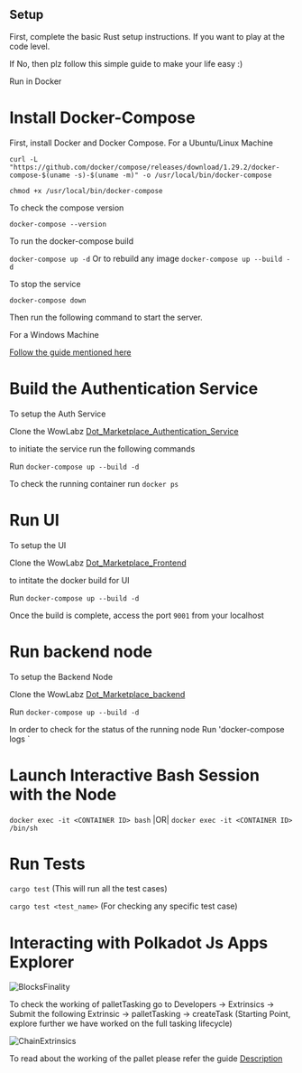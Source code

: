 ## Setup ##
First, complete the basic Rust setup instructions. If you want to play at the code level.

If No, then plz follow this simple guide to make your life easy :)

Run in Docker

# Install Docker-Compose

First, install Docker and Docker Compose.
For a Ubuntu/Linux Machine

`curl -L "https://github.com/docker/compose/releases/download/1.29.2/docker-compose-$(uname -s)-$(uname -m)" -o /usr/local/bin/docker-compose`

`chmod +x /usr/local/bin/docker-compose`

To check the compose version

`docker-compose --version`

To run the docker-compose build

`docker-compose up -d` Or to rebuild any image `docker-compose up --build -d` 

To stop the service

`docker-compose down`

Then run the following command to start the server.

For a Windows Machine

[Follow the guide mentioned here](https://docs.docker.com/desktop/windows/install/)

# Build the Authentication Service

To setup the Auth Service

Clone the WowLabz [Dot_Marketplace_Authentication_Service](https://github.com/WowLabz/authentication_service.git)

to initiate the service run the following commands

Run `docker-compose up --build -d`

To check the running container run `docker ps`

# Run UI

To setup the UI

Clone the WowLabz [Dot_Marketplace_Frontend](https://github.com/WowLabz/tasking_frontend.git)

to intitate the docker build for UI

Run `docker-compose up --build -d`

Once the build is complete, access the port `9001` from your localhost


# Run backend node

To setup the Backend Node

Clone the WowLabz [Dot_Marketplace_backend](https://github.com/WowLabz/tasking_backend.git)

Run `docker-compose up --build -d`

In order to check for the status of the running node
Run 'docker-compose logs <CONTAINER ID>`

# Launch Interactive Bash Session with the Node
    
`docker exec -it <CONTAINER ID> bash` |OR| `docker exec -it <CONTAINER ID> /bin/sh`
    
# Run Tests
    
`cargo test` (This will run all the test cases)
 
 `cargo test <test_name>` (For checking any specific test case)

# Interacting with Polkadot Js Apps Explorer
    
![BlocksFinality](https://user-images.githubusercontent.com/11945179/131971129-d166e10f-5efe-4d1a-8fab-082ba8a13a07.png)
    
To check the working of palletTasking go to Developers -> Extrinsics -> Submit the following Extrinsic -> palletTasking -> createTask (Starting Point, explore further we have worked on the full tasking lifecycle) 

![ChainExtrinsics](https://user-images.githubusercontent.com/11945179/131971070-580769be-7827-429e-8d9b-7216997813ca.png)
    
    
To read about the working of the pallet please refer the guide [Description](https://github.com/WowLabz/tasking_backend/tree/dev#readme)

